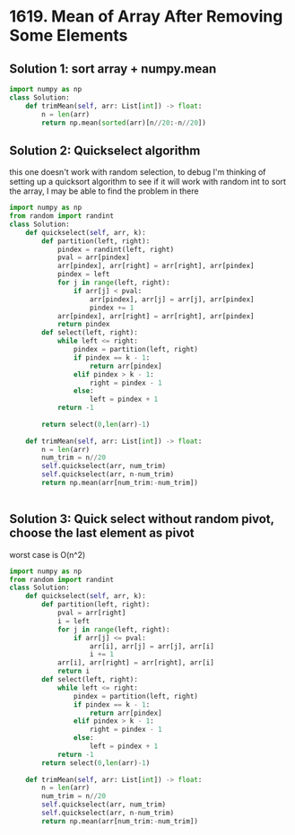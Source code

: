 # 1619. Mean of Array After Removing Some Elements

## Solution 1: sort array + numpy.mean

```py
import numpy as np
class Solution:
    def trimMean(self, arr: List[int]) -> float:
        n = len(arr)
        return np.mean(sorted(arr)[n//20:-n//20])
```

## Solution 2: Quickselect algorithm

this one doesn't work with random selection, to debug I'm thinking of setting up a quicksort algorithm
to see if it will work with random int to sort the array, I may be able to find the problem in there

```py
import numpy as np
from random import randint
class Solution:
    def quickselect(self, arr, k):
        def partition(left, right):
            pindex = randint(left, right)
            pval = arr[pindex]
            arr[pindex], arr[right] = arr[right], arr[pindex]
            pindex = left
            for j in range(left, right):
                if arr[j] < pval:
                    arr[pindex], arr[j] = arr[j], arr[pindex]
                    pindex += 1
            arr[pindex], arr[right] = arr[right], arr[pindex]
            return pindex
        def select(left, right):
            while left <= right:
                pindex = partition(left, right)
                if pindex == k - 1:
                    return arr[pindex]
                elif pindex > k - 1:
                    right = pindex - 1
                else:
                    left = pindex + 1
            return -1
 
        return select(0,len(arr)-1)
        
    def trimMean(self, arr: List[int]) -> float:
        n = len(arr)
        num_trim = n//20
        self.quickselect(arr, num_trim)
        self.quickselect(arr, n-num_trim)
        return np.mean(arr[num_trim:-num_trim])
    
```

## Solution 3: Quick select without random pivot, choose the last element as pivot

worst case is O(n^2)

```py
import numpy as np
from random import randint
class Solution:
    def quickselect(self, arr, k):
        def partition(left, right):
            pval = arr[right]
            i = left
            for j in range(left, right):
                if arr[j] <= pval:
                    arr[i], arr[j] = arr[j], arr[i]
                    i += 1
            arr[i], arr[right] = arr[right], arr[i]
            return i
        def select(left, right):
            while left <= right:
                pindex = partition(left, right)
                if pindex == k - 1:
                    return arr[pindex]
                elif pindex > k - 1:
                    right = pindex - 1
                else:
                    left = pindex + 1
            return -1
        return select(0,len(arr)-1)
        
    def trimMean(self, arr: List[int]) -> float:
        n = len(arr)
        num_trim = n//20
        self.quickselect(arr, num_trim)
        self.quickselect(arr, n-num_trim)
        return np.mean(arr[num_trim:-num_trim])
```